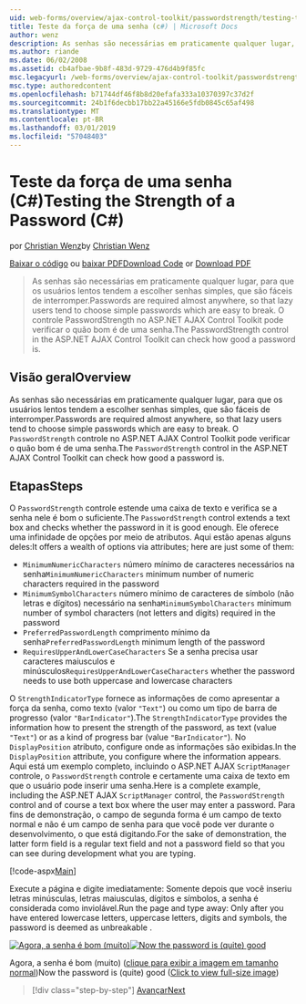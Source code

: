 ```yaml
---
uid: web-forms/overview/ajax-control-toolkit/passwordstrength/testing-the-strength-of-a-password-cs
title: Teste da força de uma senha (c#) | Microsoft Docs
author: wenz
description: As senhas são necessárias em praticamente qualquer lugar, para que os usuários lentos tendem a escolher senhas simples, que são fáceis de interromper. O controle PasswordStrength do ASP. N...
ms.author: riande
ms.date: 06/02/2008
ms.assetid: cb4afbae-9b8f-483d-9729-476d4b9f85fc
msc.legacyurl: /web-forms/overview/ajax-control-toolkit/passwordstrength/testing-the-strength-of-a-password-cs
msc.type: authoredcontent
ms.openlocfilehash: b71744df46f8b8d20efafa333a10370397c37d2f
ms.sourcegitcommit: 24b1f6decbb17bb22a45166e5fdb0845c65af498
ms.translationtype: MT
ms.contentlocale: pt-BR
ms.lasthandoff: 03/01/2019
ms.locfileid: "57048403"
---
```

<a name="testing-the-strength-of-a-password-c"></a><span data-ttu-id="78394-104">Teste da força de uma senha (C#)</span><span class="sxs-lookup"><span data-stu-id="78394-104">Testing the Strength of a Password (C#)</span></span>
====================
<span data-ttu-id="78394-105">por [Christian Wenz](https://github.com/wenz)</span><span class="sxs-lookup"><span data-stu-id="78394-105">by [Christian Wenz](https://github.com/wenz)</span></span>

<span data-ttu-id="78394-106">[Baixar o código](http://download.microsoft.com/download/9/3/f/93f8daea-bebd-4821-833b-95205389c7d0/PasswordStrength0.cs.zip) ou [baixar PDF](http://download.microsoft.com/download/2/d/c/2dc10e34-6983-41d4-9c08-f78f5387d32b/passwordstrength0CS.pdf)</span><span class="sxs-lookup"><span data-stu-id="78394-106">[Download Code](http://download.microsoft.com/download/9/3/f/93f8daea-bebd-4821-833b-95205389c7d0/PasswordStrength0.cs.zip) or [Download PDF](http://download.microsoft.com/download/2/d/c/2dc10e34-6983-41d4-9c08-f78f5387d32b/passwordstrength0CS.pdf)</span></span>

> <span data-ttu-id="78394-107">As senhas são necessárias em praticamente qualquer lugar, para que os usuários lentos tendem a escolher senhas simples, que são fáceis de interromper.</span><span class="sxs-lookup"><span data-stu-id="78394-107">Passwords are required almost anywhere, so that lazy users tend to choose simple passwords which are easy to break.</span></span> <span data-ttu-id="78394-108">O controle PasswordStrength no ASP.NET AJAX Control Toolkit pode verificar o quão bom é de uma senha.</span><span class="sxs-lookup"><span data-stu-id="78394-108">The PasswordStrength control in the ASP.NET AJAX Control Toolkit can check how good a password is.</span></span>


## <a name="overview"></a><span data-ttu-id="78394-109">Visão geral</span><span class="sxs-lookup"><span data-stu-id="78394-109">Overview</span></span>

<span data-ttu-id="78394-110">As senhas são necessárias em praticamente qualquer lugar, para que os usuários lentos tendem a escolher senhas simples, que são fáceis de interromper.</span><span class="sxs-lookup"><span data-stu-id="78394-110">Passwords are required almost anywhere, so that lazy users tend to choose simple passwords which are easy to break.</span></span> <span data-ttu-id="78394-111">O `PasswordStrength` controle no ASP.NET AJAX Control Toolkit pode verificar o quão bom é de uma senha.</span><span class="sxs-lookup"><span data-stu-id="78394-111">The `PasswordStrength` control in the ASP.NET AJAX Control Toolkit can check how good a password is.</span></span>

## <a name="steps"></a><span data-ttu-id="78394-112">Etapas</span><span class="sxs-lookup"><span data-stu-id="78394-112">Steps</span></span>

<span data-ttu-id="78394-113">O `PasswordStrength` controle estende uma caixa de texto e verifica se a senha nele é bom o suficiente.</span><span class="sxs-lookup"><span data-stu-id="78394-113">The `PasswordStrength` control extends a text box and checks whether the password in it is good enough.</span></span> <span data-ttu-id="78394-114">Ele oferece uma infinidade de opções por meio de atributos. Aqui estão apenas alguns deles:</span><span class="sxs-lookup"><span data-stu-id="78394-114">It offers a wealth of options via attributes; here are just some of them:</span></span>

- <span data-ttu-id="78394-115">`MinimumNumericCharacters` número mínimo de caracteres necessários na senha</span><span class="sxs-lookup"><span data-stu-id="78394-115">`MinimumNumericCharacters` minimum number of numeric characters required in the password</span></span>
- <span data-ttu-id="78394-116">`MinimumSymbolCharacters` número mínimo de caracteres de símbolo (não letras e dígitos) necessário na senha</span><span class="sxs-lookup"><span data-stu-id="78394-116">`MinimumSymbolCharacters` minimum number of symbol characters (not letters and digits) required in the password</span></span>
- <span data-ttu-id="78394-117">`PreferredPasswordLength` comprimento mínimo da senha</span><span class="sxs-lookup"><span data-stu-id="78394-117">`PreferredPasswordLength` minimum length of the password</span></span>
- <span data-ttu-id="78394-118">`RequiresUpperAndLowerCaseCharacters` Se a senha precisa usar caracteres maiusculos e minúsculos</span><span class="sxs-lookup"><span data-stu-id="78394-118">`RequiresUpperAndLowerCaseCharacters` whether the password needs to use both uppercase and lowercase characters</span></span>

<span data-ttu-id="78394-119">O `StrengthIndicatorType` fornece as informações de como apresentar a força da senha, como texto (valor `"Text"`) ou como um tipo de barra de progresso (valor `"BarIndicator"`).</span><span class="sxs-lookup"><span data-stu-id="78394-119">The `StrengthIndicatorType` provides the information how to present the strength of the password, as text (value `"Text"`) or as a kind of progress bar (value `"BarIndicator"`).</span></span> <span data-ttu-id="78394-120">No `DisplayPosition` atributo, configure onde as informações são exibidas.</span><span class="sxs-lookup"><span data-stu-id="78394-120">In the `DisplayPosition` attribute, you configure where the information appears.</span></span> <span data-ttu-id="78394-121">Aqui está um exemplo completo, incluindo o ASP.NET AJAX `ScriptManager` controle, o `PasswordStrength` controle e certamente uma caixa de texto em que o usuário pode inserir uma senha.</span><span class="sxs-lookup"><span data-stu-id="78394-121">Here is a complete example, including the ASP.NET AJAX `ScriptManager` control, the `PasswordStrength` control and of course a text box where the user may enter a password.</span></span> <span data-ttu-id="78394-122">Para fins de demonstração, o campo de segunda forma é um campo de texto normal e não é um campo de senha para que você pode ver durante o desenvolvimento, o que está digitando.</span><span class="sxs-lookup"><span data-stu-id="78394-122">For the sake of demonstration, the latter form field is a regular text field and not a password field so that you can see during development what you are typing.</span></span>

[!code-aspx[Main](testing-the-strength-of-a-password-cs/samples/sample1.aspx)]

<span data-ttu-id="78394-123">Execute a página e digite imediatamente: Somente depois que você inseriu letras minúsculas, letras maiusculas, dígitos e símbolos, a senha é considerada como inviolável.</span><span class="sxs-lookup"><span data-stu-id="78394-123">Run the page and type away: Only after you have entered lowercase letters, uppercase letters, digits and symbols, the password is deemed as unbreakable .</span></span>


<span data-ttu-id="78394-124">[![Agora, a senha é bom (muito)](testing-the-strength-of-a-password-cs/_static/image2.png)](testing-the-strength-of-a-password-cs/_static/image1.png)</span><span class="sxs-lookup"><span data-stu-id="78394-124">[![Now the password is (quite) good](testing-the-strength-of-a-password-cs/_static/image2.png)](testing-the-strength-of-a-password-cs/_static/image1.png)</span></span>

<span data-ttu-id="78394-125">Agora, a senha é bom (muito) ([clique para exibir a imagem em tamanho normal](testing-the-strength-of-a-password-cs/_static/image3.png))</span><span class="sxs-lookup"><span data-stu-id="78394-125">Now the password is (quite) good ([Click to view full-size image](testing-the-strength-of-a-password-cs/_static/image3.png))</span></span>

> [!div class="step-by-step"]
> [<span data-ttu-id="78394-126">Avançar</span><span class="sxs-lookup"><span data-stu-id="78394-126">Next</span></span>](testing-the-strength-of-a-password-vb.md)
